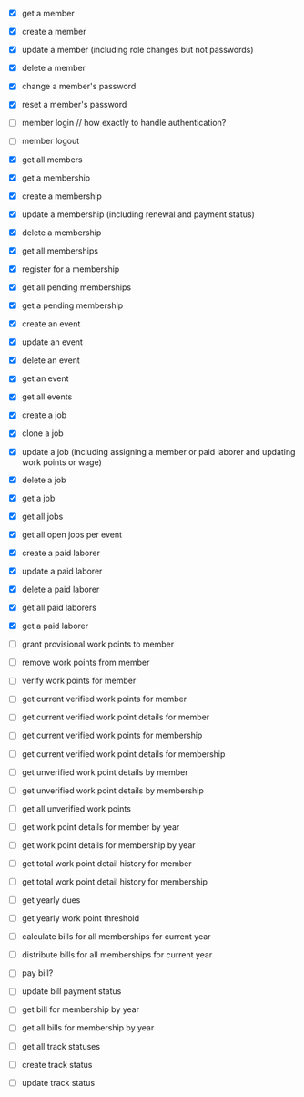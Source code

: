 - [x] get a member
- [x] create a member
- [x] update a member (including role changes but not passwords)
- [x] delete a member
- [x] change a member's password
- [x] reset a member's password
- [ ] member login            // how exactly to handle authentication?
- [ ] member logout
- [x] get all members

- [x] get a membership
- [x] create a membership
- [x] update a membership (including renewal and payment status)
- [x] delete a membership
- [x] get all memberships
- [x] register for a membership
- [x] get all pending memberships
- [x] get a pending membership

- [x] create an event
- [x] update an event
- [x] delete an event
- [x] get an event
- [x] get all events

- [x] create a job
- [x] clone a job
- [x] update a job (including assigning a member or paid laborer and updating work points or wage)
- [x] delete a job
- [x] get a job
- [x] get all jobs
- [x] get all open jobs per event

- [x] create a paid laborer
- [x] update a paid laborer
- [x] delete a paid laborer
- [x] get all paid laborers
- [x] get a paid laborer

- [ ] grant provisional work points to member
- [ ] remove work points from member
- [ ] verify work points for member
- [ ] get current verified work points for member
- [ ] get current verified work point details for member
- [ ] get current verified work points for membership
- [ ] get current verified work point details for membership
- [ ] get unverified work point details by member
- [ ] get unverified work point details by membership
- [ ] get all unverified work points
- [ ] get work point details for member by year
- [ ] get work point details for membership by year
- [ ] get total work point detail history for member
- [ ] get total work point detail history for membership

- [ ] get yearly dues
- [ ] get yearly work point threshold

- [ ] calculate bills for all memberships for current year
- [ ] distribute bills for all memberships for current year
- [ ] pay bill?
- [ ] update bill payment status
- [ ] get bill for membership by year
- [ ] get all bills for membership by year

- [ ] get all track statuses
- [ ] create track status
- [ ] update track status
